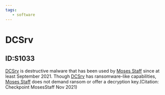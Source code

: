 ```yaml
---
tags:
   - software
---
```

# DCSrv
## ID:S1033
[DCSrv](/mitre/software/S1033) is destructive malware that has been used by [Moses Staff](/mitre/groups/G1009) since at least  September 2021. Though [DCSrv](/mitre/software/S1033) has ransomware-like capabilities, [Moses Staff](/mitre/groups/G1009) does not demand ransom or offer a decryption key.(Citation: Checkpoint MosesStaff Nov 2021)
